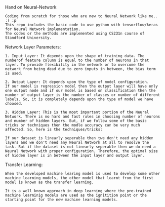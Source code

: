 Hand on Neural-Network

	Coding from scratch for those who are new to Neural Network like me.. :) :p
	This repo includes the basic code to use python with tensorflow/keras for Neural Network implementation.
	The codes or the methods are implemented using CS231n course of Standford University.
	
Network Layer Parameters:
	
	1. Input Layer: It depends upon the shape of training data. The numberof feature column is equal to the number of neurons in that layer. To provide flexibility in the network or to overcome the network from being dead due to zero inputs in between, the bias term is used.
	
	2. Output Layer: It depends upon the type of model configuration.
	If our model is regression model then the output layer will have only one output node and if our model is based on classification then the number of output layer is the number of classes or number of different labels. So, it is completely depends upon the type of model we have choosed.
	
	3. Hidden Layer: This is the most important portion of the Neural Network. There is no hard and fast rules in choosing number of neurons and number of hidden layers. But, if we follow some of the basic tricks or techniques then the modle accuracy can be very much affected. So, here is the techniques/tricks:
	
	If our dataset is linearly seperable then twe don't need any hidden layers and we don't need any Neural Network at all to resolve the task. But if the dataset is not linearly seperable then we do need a Neural Network with proper configuration. Therefore, the optimal size of hidden layer is in between the input layer and output layer. 

Transfer Learning:

	When the developed machine learing model is used to develop some other machine learning models, the other model that learnt from the first model is known as the transfer learning.
	
	It is a well known approach in deep learning where the pre-trained machine learninig models are used as the ignitition point or the starting point for the new machine learning models.
